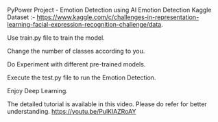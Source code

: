 PyPower Project - Emotion Detection using AI
Emotion Detection
Kaggle Dataset :- https://www.kaggle.com/c/challenges-in-representation-learning-facial-expression-recognition-challenge/data.

Use train.py file to train the model.

Change the number of classes according to you.

Do Experiment with different pre-trained models.

Execute the test.py file to run the Emotion Detection.

Enjoy Deep Learning.

The detailed tutorial is available in this video. Please do refer for better understanding.
https://youtu.be/PulKlAZRoAY
